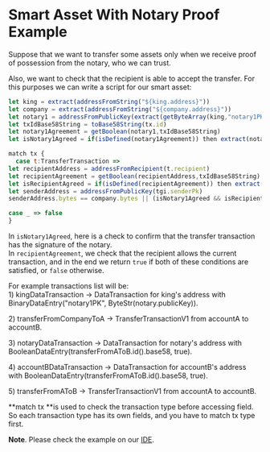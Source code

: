 # Smart Asset With Notary Proof Example

Suppose that we want to transfer some assets only when we receive proof of possession from the notary, who we can trust.

Also, we want to check that the recipient is able to accept the transfer. For this purposes we can write a script for our smart asset:

```js
let king = extract(addressFromString("${king.address}"))
let company = extract(addressFromString("${company.address}"))
let notary1 = addressFromPublicKey(extract(getByteArray(king,"notary1PK")))
let txIdBase58String = toBase58String(tx.id)
let notary1Agreement = getBoolean(notary1,txIdBase58String)
let isNotary1Agreed = if(isDefined(notary1Agreement)) then extract(notary1Agreement) else false

match tx { 
  case t:TransferTransaction =>
let recipientAddress = addressFromRecipient(t.recipient)
let recipientAgreement = getBoolean(recipientAddress,txIdBase58String)
let isRecipientAgreed = if(isDefined(recipientAgreement)) then extract(recipientAgreement) else false
let senderAddress = addressFromPublicKey(tgi.senderPk)
senderAddress.bytes == company.bytes || (isNotary1Agreed && isRecipientAgreed)

case _ => false
}
```

In `isNotary1Agreed`, here is a check to confirm that the transfer transaction has the signature of the notary.   
In `recipientAgreement`, we check that the recipient allows the current   
transaction, and in the end we return `true` if both of these conditions are satisfied, or `false` otherwise.

For example transactions list will be:  
1\) kingDataTransaction -&gt; DataTransaction for king's address with BinaryDataEntry\("notary1PK", ByteStr\(notary.publicKey\)\).

2\) transferFromCompanyToA -&gt; TransferTransactionV1 from accountA to accountB.

3\) notaryDataTransaction -&gt; DataTransaction for notary's address with BooleanDataEntry\(transferFromAToB.id\(\).base58, true\).

4\) accountBDataTransaction -&gt; DataTransaction for accountB's address with BooleanDataEntry\(transferFromAToB.id\(\).base58, true\).

5\) transferFromAToB -&gt; TransferTransactionV1 from accountA to accountB.

**match tx **is used  to check the transaction type before accessing field. So each transaction type has its own fields, and you have to match tx type first.

**Note**. Please check the example on our [IDE](https://ide.wavesplatform.com/).


